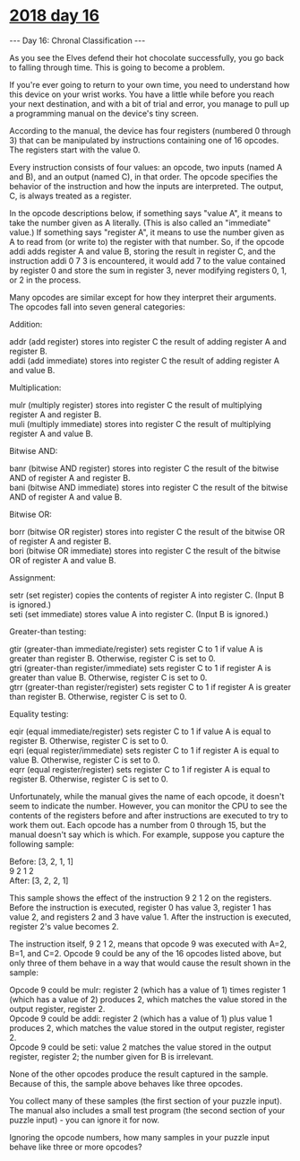 # [2018 day 16](https://adventofcode.com/2018/day/16)

--- Day 16: Chronal Classification ---

As you see the Elves defend their hot chocolate successfully, you go back to falling through time. This is going to become a problem.

If you're ever going to return to your own time, you need to understand how this device on your wrist works. You have a little while before you reach your next destination, and with a bit of trial and error, you manage to pull up a programming manual on the device's tiny screen.

According to the manual, the device has four registers (numbered 0 through 3) that can be manipulated by instructions containing one of 16 opcodes. The registers start with the value 0.

Every instruction consists of four values: an opcode, two inputs (named A and B), and an output (named C), in that order. The opcode specifies the behavior of the instruction and how the inputs are interpreted. The output, C, is always treated as a register.

In the opcode descriptions below, if something says "value A", it means to take the number given as A literally. (This is also called an "immediate" value.) If something says "register A", it means to use the number given as A to read from (or write to) the register with that number. So, if the opcode addi adds register A and value B, storing the result in register C, and the instruction addi 0 7 3 is encountered, it would add 7 to the value contained by register 0 and store the sum in register 3, never modifying registers 0, 1, or 2 in the process.

Many opcodes are similar except for how they interpret their arguments. The opcodes fall into seven general categories:

Addition:

addr (add register) stores into register C the result of adding register A and register B.\
addi (add immediate) stores into register C the result of adding register A and value B.

Multiplication:

mulr (multiply register) stores into register C the result of multiplying register A and register B.\
muli (multiply immediate) stores into register C the result of multiplying register A and value B.

Bitwise AND:

banr (bitwise AND register) stores into register C the result of the bitwise AND of register A and register B.\
bani (bitwise AND immediate) stores into register C the result of the bitwise AND of register A and value B.

Bitwise OR:

borr (bitwise OR register) stores into register C the result of the bitwise OR of register A and register B.\
bori (bitwise OR immediate) stores into register C the result of the bitwise OR of register A and value B.

Assignment:

setr (set register) copies the contents of register A into register C. (Input B is ignored.)\
seti (set immediate) stores value A into register C. (Input B is ignored.)

Greater-than testing:

gtir (greater-than immediate/register) sets register C to 1 if value A is greater than register B. Otherwise, register C is set to 0.\
gtri (greater-than register/immediate) sets register C to 1 if register A is greater than value B. Otherwise, register C is set to 0.\
gtrr (greater-than register/register) sets register C to 1 if register A is greater than register B. Otherwise, register C is set to 0.

Equality testing:

eqir (equal immediate/register) sets register C to 1 if value A is equal to register B. Otherwise, register C is set to 0.\
eqri (equal register/immediate) sets register C to 1 if register A is equal to value B. Otherwise, register C is set to 0.\
eqrr (equal register/register) sets register C to 1 if register A is equal to register B. Otherwise, register C is set to 0.

Unfortunately, while the manual gives the name of each opcode, it doesn't seem to indicate the number. However, you can monitor the CPU to see the contents of the registers before and after instructions are executed to try to work them out.  Each opcode has a number from 0 through 15, but the manual doesn't say which is which. For example, suppose you capture the following sample:

Before: [3, 2, 1, 1]\
9 2 1 2\
After:  [3, 2, 2, 1]

This sample shows the effect of the instruction 9 2 1 2 on the registers. Before the instruction is executed, register 0 has value 3, register 1 has value 2, and registers 2 and 3 have value 1. After the instruction is executed, register 2's value becomes 2.

The instruction itself, 9 2 1 2, means that opcode 9 was executed with A=2, B=1, and C=2. Opcode 9 could be any of the 16 opcodes listed above, but only three of them behave in a way that would cause the result shown in the sample:

Opcode 9 could be mulr: register 2 (which has a value of 1) times register 1 (which has a value of 2) produces 2, which matches the value stored in the output register, register 2.\
Opcode 9 could be addi: register 2 (which has a value of 1) plus value 1 produces 2, which matches the value stored in the output register, register 2.\
Opcode 9 could be seti: value 2 matches the value stored in the output register, register 2; the number given for B is irrelevant.

None of the other opcodes produce the result captured in the sample. Because of this, the sample above behaves like three opcodes.

You collect many of these samples (the first section of your puzzle input). The manual also includes a small test program (the second section of your puzzle input) - you can ignore it for now.

Ignoring the opcode numbers, how many samples in your puzzle input behave like three or more opcodes?